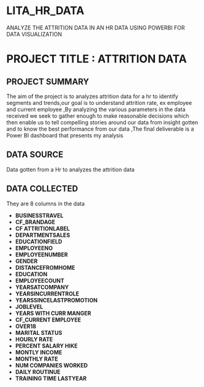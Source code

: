 # LITA_HR_DATA
ANALYZE THE ATTRITION DATA IN AN HR DATA USING POWERBI FOR DATA VISUALIZATION 
#  PROJECT TITLE : ATTRITION DATA

## PROJECT SUMMARY
The  aim of the project is to analyzes attrition data for a  hr to identify segments and trends,our goal is to understand attrition rate, ex employee and current employee  ,By analyzing the various parameters in the data received we seek to gather enough to make reasonable decisions which then enable us to tell compelling stories around our data from insight gotten and to know the best performance from our data ,The final deliverable is a Power BI dashboard that presents my analysis

## DATA SOURCE
Data gotten from a Hr to analyzes the attrition data

## DATA COLLECTED
They are 8 columns in the data
- **BUSINESSTRAVEL**
-  **CF_BRANDAGE**
-  **CF ATTRITIONLABEL**
- **DEPARTMENTSALES**
- **EDUCATIONFIELD**
- **EMPLOYEENO**
- **EMPLOYEENUMBER**
- **GENDER**
- **DISTANCEFROMHOME**
- **EDUCATION**
- **EMPLOYEECOUNT**
- **YEARSATCOMPANY**
- **YEARSINCURRENTROLE**
- **YEARSSINCELASTPROMOTION**
- **JOBLEVEL**
- **YEARS WITH CURR MANGER**
- **CF_CURRENT EMPLOYEE**
- **OVER18**
- **MARITAL STATUS**
-   **HOURLY RATE**
-   **PERCENT SALARY HIKE**
-   **MONTLY INCOME**
-   **MONTHLY RATE**
-  **NUM COMPANIES WORKED**
-  **DAILY ROUTINUE**
-  **TRAINING TIME LASTYEAR**
   
 
